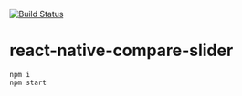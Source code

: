 [![Build Status](https://travis-ci.com/taranisag/react-native-compare-slider.svg?branch=master)](https://travis-ci.com/taranisag/react-native-compare-slider)

# react-native-compare-slider

```
npm i
npm start
```
